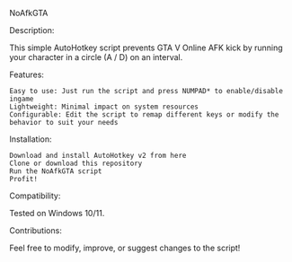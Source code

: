 NoAfkGTA

Description:

This simple AutoHotkey script prevents GTA V Online AFK kick by running your character in a circle (A / D) on an interval.

Features:

    Easy to use: Just run the script and press NUMPAD* to enable/disable ingame
    Lightweight: Minimal impact on system resources
    Configurable: Edit the script to remap different keys or modify the behavior to suit your needs

Installation:

    Download and install AutoHotkey v2 from here
    Clone or download this repository
    Run the NoAfkGTA script
    Profit!

Compatibility:

Tested on Windows 10/11.

Contributions:

Feel free to modify, improve, or suggest changes to the script!
